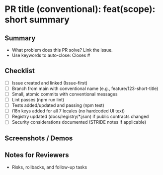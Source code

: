 # PR title (conventional): feat(scope): short summary

## Summary
- What problem does this PR solve? Link the issue.
- Use keywords to auto-close: Closes #<issue-number>

## Checklist
- [ ] Issue created and linked (Issue-first)
- [ ] Branch from main with conventional name (e.g., feature/123-short-title)
- [ ] Small, atomic commits with conventional messages
- [ ] Lint passes (npm run lint)
- [ ] Tests added/updated and passing (npm test)
- [ ] i18n keys added for all 7 locales (no hardcoded UI text)
- [ ] Registry updated (docs/registry/*.json) if public contracts changed
- [ ] Security considerations documented (STRIDE notes if applicable)

## Screenshots / Demos

## Notes for Reviewers
- Risks, rollbacks, and follow-up tasks
